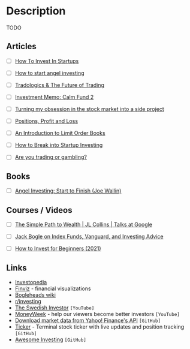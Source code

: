 # Description

TODO


## Articles

- [ ] [How To Invest In Startups](https://blog.samaltman.com/how-to-invest-in-startups)
- [ ] [How to start angel investing](https://medium.com/@juliadewahl/how-to-start-angel-investing-8f2eb779e96f)
- [ ] [Tradologics & The Future of Trading](https://aroussi.com/post/tradologics-the-future-of-trading)
- [ ] [Investment Memo: Calm Fund 2](https://calmfund.com/writing/investment-memo-calm-fund-2)
- [ ] [Turning my obsession in the stock market into a side project](https://bullish.email/blog/turning-my-obsession-in-the-stock-market-into-a-side-project/)
- [ ] [Positions, Profit and Loss](https://www.machow.ski/posts/2021-07-24-positions-profit-and-loss/)
- [ ] [An Introduction to Limit Order Books](https://www.machow.ski/posts/2021-07-18-introduction-to-limit-order-books/)
- [ ] [How to Break into Startup Investing](https://eriktorenberg.substack.com/p/how-to-break-into-startup-investing)
- [ ] [Are you trading or gambling?](https://investinglessons.substack.com/p/are-you-trading-or-gambling)


## Books

- [ ] [Angel Investing: Start to Finish  (Joe Wallin)](https://www.goodreads.com/book/show/54339376)


## Courses / Videos

- [ ] [The Simple Path to Wealth | JL Collins | Talks at Google](https://youtu.be/T71ibcZAX3I)
- [ ] [Jack Bogle on Index Funds, Vanguard, and Investing Advice](https://youtu.be/MLgn_kVKjCE)
- [ ] [How to Invest for Beginners (2021)](https://youtu.be/gFQNPmLKj1k)


## Links

- [Investopedia](https://www.investopedia.com/)
- [Finviz](https://finviz.com/) - financial visualizations
- [Bogleheads wiki](https://www.bogleheads.org/wiki/Main_Page)
- [r/investing](https://www.reddit.com/r/investing/wiki/index)
- [The Swedish Investor](https://www.youtube.com/c/TheSwedishInvestor/) `[YouTube]`
- [MoneyWeek](https://www.youtube.com/user/MoneyWeekVideos/) - help our viewers become better investors `[YouTube]`
- [Download market data from Yahoo! Finance's API](https://github.com/ranaroussi/yfinance) `[GitHub]`
- [Ticker](https://github.com/achannarasappa/ticker) - Terminal stock ticker with live updates and position tracking `[GitHub]`
- [Awesome Investing](https://github.com/mr-karan/awesome-investing) `[GitHub]`
